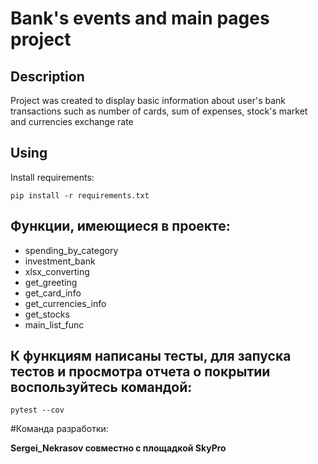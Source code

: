 # Bank's events and main pages project
## Description
Project was created to display basic information about user's bank transactions such as
number of cards, sum of expenses, stock's market and currencies exchange rate
## Using
Install requirements:
```chatinput
pip install -r requirements.txt
```
## Функции, имеющиеся в проекте:
- spending_by_category
- investment_bank
- xlsx_converting
- get_greeting
- get_card_info
- get_currencies_info
- get_stocks
- main_list_func

## К функциям написаны тесты, для запуска тестов и просмотра отчета о покрытии воспользуйтесь командой:

```commandline
pytest --cov
```
#Команда разработки:

**Sergei_Nekrasov совместно с площадкой SkyPro**
